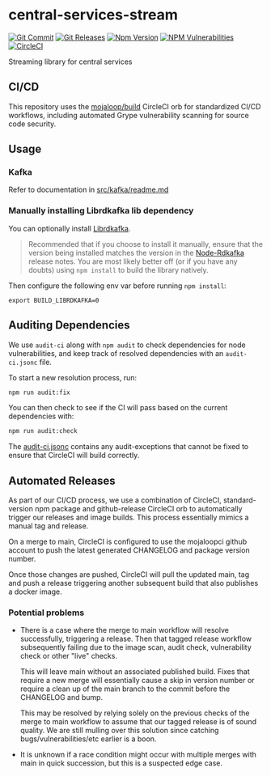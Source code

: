 # central-services-stream

[![Git Commit](https://img.shields.io/github/last-commit/mojaloop/central-services-stream.svg?style=flat)](https://github.com/mojaloop/central-services-stream/commits/main)
[![Git Releases](https://img.shields.io/github/release/mojaloop/central-services-stream.svg?style=flat)](https://github.com/mojaloop/central-services-stream/releases)
[![Npm Version](https://img.shields.io/npm/v/@mojaloop/central-services-stream.svg?style=flat)](https://www.npmjs.com/package/@mojaloop/central-services-stream)
[![NPM Vulnerabilities](https://img.shields.io/snyk/vulnerabilities/npm/@mojaloop/central-services-stream.svg?style=flat)](https://www.npmjs.com/package/@mojaloop/central-services-stream)
[![CircleCI](https://circleci.com/gh/mojaloop/central-services-stream.svg?style=svg)](https://circleci.com/gh/mojaloop/central-services-stream)

Streaming library for central services

## CI/CD

This repository uses the [mojaloop/build](https://github.com/mojaloop/ci-config-orb-build) CircleCI orb for standardized CI/CD workflows, including automated Grype vulnerability scanning for source code security.

## Usage

### Kafka

Refer to documentation in [src/kafka/readme.md](./src/kafka/readme.md)

### Manually installing Librdkafka lib dependency

You can optionally install [Librdkafka](https://github.com/confluentinc/librdkafka).

> Recommended that if you choose to install it manually, ensure that the version being installed matches the version in the [Node-Rdkafka](https://github.com/Blizzard/node-rdkafka/releases) release notes. You are most likely better off (or if you have any doubts) using `npm install` to build the library natively.

Then configure the following env var before running `npm install`:

```env
export BUILD_LIBRDKAFKA=0
```

## Auditing Dependencies

We use `audit-ci` along with `npm audit` to check dependencies for node vulnerabilities, and keep track of resolved dependencies with an `audit-ci.jsonc` file.

To start a new resolution process, run:

```bash
npm run audit:fix
```

You can then check to see if the CI will pass based on the current dependencies with:

```bash
npm run audit:check
```

The [audit-ci.jsonc](./audit-ci.jsonc) contains any audit-exceptions that cannot be fixed to ensure that CircleCI will build correctly.

## Automated Releases

As part of our CI/CD process, we use a combination of CircleCI, standard-version
npm package and github-release CircleCI orb to automatically trigger our releases
and image builds. This process essentially mimics a manual tag and release.

On a merge to main, CircleCI is configured to use the mojaloopci github account
to push the latest generated CHANGELOG and package version number.

Once those changes are pushed, CircleCI will pull the updated main, tag and
push a release triggering another subsequent build that also publishes a docker image.

### Potential problems

* There is a case where the merge to main workflow will resolve successfully, triggering
  a release. Then that tagged release workflow subsequently failing due to the image scan,
  audit check, vulnerability check or other "live" checks.

  This will leave main without an associated published build. Fixes that require
  a new merge will essentially cause a skip in version number or require a clean up
  of the main branch to the commit before the CHANGELOG and bump.

  This may be resolved by relying solely on the previous checks of the
  merge to main workflow to assume that our tagged release is of sound quality.
  We are still mulling over this solution since catching bugs/vulnerabilities/etc earlier
  is a boon.

* It is unknown if a race condition might occur with multiple merges with main in
  quick succession, but this is a suspected edge case.
